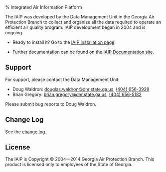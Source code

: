 % Integrated Air Information Platform

<div class="highlight intro">

The IAIP was developed by the Data Management Unit in the Georgia Air Protection Branch 
to collect and organize all the data required to operate an efficient air quality program. 
IAIP development began in 2004 and is ongoing.

+ Ready to install it? Go to the [IAIP installation page](install/).

+ Further documentation can be found on the [IAIP Documentation site](https://sites.google.com/site/iaipdocs/).

</div>


Support
-------

For support, please contact the Data Management Unit:

+ Doug Waldron: <douglas.waldron@dnr.state.ga.us>, [(404) 656-3928](tel:404-656-3928)
+ Brian Gregory: <brian.gregory@dnr.state.ga.us>, [(404) 656-5182](tel:404-656-5182)

Please submit bug reports to Doug Waldron.


Change Log
----------

See the [change log](changelog.html).


License
-------

The IAIP is Copyright © 2004—2014 Georgia Air Protection Branch. This product is licensed only 
to employees of the State of Georgia.
